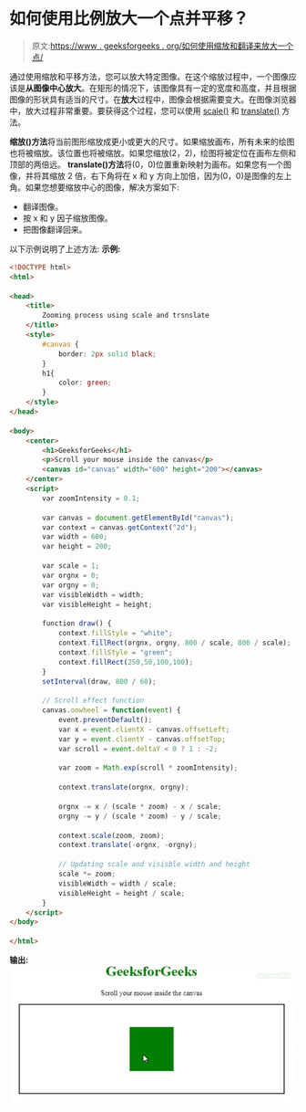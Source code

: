 # 如何使用比例放大一个点并平移？

> 原文:[https://www . geeksforgeeks . org/如何使用缩放和翻译来放大一个点/](https://www.geeksforgeeks.org/how-to-zoom-in-on-a-point-using-scale-and-translate/)

通过使用缩放和平移方法，您可以放大特定图像。在这个缩放过程中，一个图像应该是**从图像中心放大**。在矩形的情况下，该图像具有一定的宽度和高度，并且根据图像的形状具有适当的尺寸。在**放大**过程中，图像会根据需要变大。在图像浏览器中，放大过程非常重要。要获得这个过程，您可以使用 [scale()](https://www.geeksforgeeks.org/html-canvas-scale-method/) 和 [translate()](https://www.geeksforgeeks.org/html-canvas-translate-method/) 方法。

**缩放()方法**将当前图形缩放成更小或更大的尺寸。如果缩放画布，所有未来的绘图也将被缩放。该位置也将被缩放。如果您缩放(2，2)，绘图将被定位在画布左侧和顶部的两倍远。 **translate()方法**将(0，0)位置重新映射为画布。如果您有一个图像，并将其缩放 2 倍，右下角将在 x 和 y 方向上加倍，因为(0，0)是图像的左上角。如果您想要缩放中心的图像，解决方案如下:

*   翻译图像。
*   按 x 和 y 因子缩放图像。
*   把图像翻译回来。

以下示例说明了上述方法:
**示例:**

```html
<!DOCTYPE html>
<html>

<head>
    <title>
        Zooming process using scale and trsnslate
    </title>
    <style>
        #canvas {
            border: 2px solid black;
        }
        h1{
            color: green;
        }
    </style>
</head>

<body>
    <center>
        <h1>GeeksforGeeks</h1>
        <p>Scroll your mouse inside the canvas</p>
        <canvas id="canvas" width="600" height="200"></canvas>
    </center>
    <script>
        var zoomIntensity = 0.1;

        var canvas = document.getElementById("canvas");
        var context = canvas.getContext("2d");
        var width = 600;
        var height = 200;

        var scale = 1;
        var orgnx = 0;
        var orgny = 0;
        var visibleWidth = width;
        var visibleHeight = height;

        function draw() {
            context.fillStyle = "white";
            context.fillRect(orgnx, orgny, 800 / scale, 800 / scale);
            context.fillStyle = "green";
            context.fillRect(250,50,100,100); 
        }
        setInterval(draw, 800 / 60);

        // Scroll effect function
        canvas.onwheel = function(event) {
            event.preventDefault();
            var x = event.clientX - canvas.offsetLeft;
            var y = event.clientY - canvas.offsetTop;
            var scroll = event.deltaY < 0 ? 1 : -2;

            var zoom = Math.exp(scroll * zoomIntensity);

            context.translate(orgnx, orgny);

            orgnx -= x / (scale * zoom) - x / scale;
            orgny -= y / (scale * zoom) - y / scale;

            context.scale(zoom, zoom);
            context.translate(-orgnx, -orgny);

            // Updating scale and visisble width and height
            scale *= zoom;
            visibleWidth = width / scale;
            visibleHeight = height / scale;
        }
    </script>
</body>

</html>
```

**输出:**
![](img/f70ee91b046589a71d3f4579d5a482c4.png)